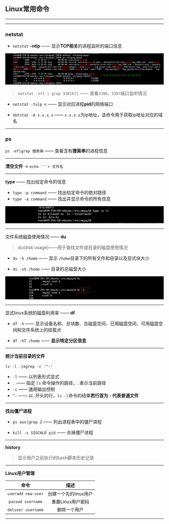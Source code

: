 ## <a name="top">Linux常用命令</a> 



---







----

### <a name="netstat">netstat</a>

+ `netstat` **-ntlp**  —— 显示**TCP相关**的进程监听的端口信息

![netstat-nlt](https://github.com/HurricanGod/Home/blob/master/linux/img/netstat-nlt.png)

> `netstat -nlt | grep 330[67]` —— 查看`3306、3307`端口监听情况





+ `netstat -tulp n` —— 显示对应进程**pid**的网络端口



+ `nbtstat -A x.x.x.x` —— `x.x.x.x`为ip地址，该命令用于获取ip地址对应的域名




----

### <a name="ps">ps</a>

`ps -ef|grep 搜索串` —— 查看含有**搜索串**的进程信息



----

**清空文件**  →  `echo '' > 文件名`





----

<a name="type">**type** —— 找出给定命令的信息</a>

+ `type -p command` —— 找出给定命令的绝对路径
+ `type -a command` —— 找出并显示命令的所有信息

![type](https://github.com/HurricanGod/Home/blob/master/linux/img/type.png)



------

<a name="du">文件系统磁盘使用情况 —— **du**</a>

> du(disk usage)——用于查找文件或目录的磁盘使用情况

+ `du -h /home` —— 显示 `/home`目录下的所有文件和目录以及显式块大小


+ `du -sh /home` —— 目录的总磁盘大小

![du-h](https://github.com/HurricanGod/Home/blob/master/linux/img/du-h.png)



------

<a name="df">显式linux系统的磁盘利用率 —— **df**</a>

+ `df -h` —— 显示设备名称、总块数、总磁盘空间、已用磁盘空间、可用磁盘空间和文件系统上的挂载点



+ `df -hT /home` —— **显示特定分区信息**




------

<a name="calulateFileCount">**统计当前目录的文件**</a>

 `ls -l .|egrep -c '^-'`

+ `-l` —— 以列表形式显式
+ `.` —— 指定 `ls` 命令操作的路径，`.`表示当前路径
+ `-c` —— 通用输出控制
+ `^-` —— 以`-`开头的行，`ls -l`命令的结果**若行首为 - 代表普通文件**




----

<a name="showZProcess">**找出僵尸进程**</a>

+  `ps aux|grep Z` —— 列出进程表中的僵尸进程


+ `kill -s SIGCHLD pid` —— 杀掉僵尸进程




-----

<a name="history">**history**</a>

> 显示用户之前执行的bash脚本历史记录





-----

<a name="userManage">**Linux用户管理**</a>

|         命令         |      描述       |
| :----------------: | :-----------: |
| `useradd new-user` | 创建一个先的linux用户 |
| `passwd username`  |  重置Linux用户密码  |
| `deluser username` |    删除一个用户     |





------

